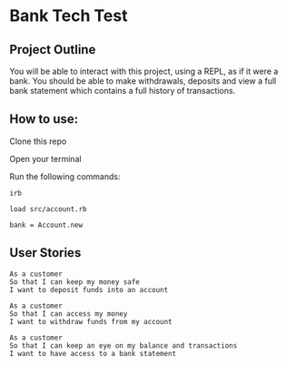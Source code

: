 # Bank Tech Test

## Project Outline

You will be able to interact with this project, using a REPL, as if it were a bank. You should be able to make withdrawals, deposits and view a full bank statement which contains a full history of transactions.

## How to use:

Clone this repo

Open your terminal

Run the following commands:

```
irb
```

```
load src/account.rb
```

```
bank = Account.new
```





## User Stories

```
As a customer
So that I can keep my money safe
I want to deposit funds into an account
```

```
As a customer
So that I can access my money
I want to withdraw funds from my account
```

```
As a customer
So that I can keep an eye on my balance and transactions
I want to have access to a bank statement
```
